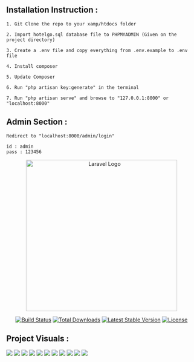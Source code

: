 ## Installation Instruction : 

```
1. Git Clone the repo to your xamp/htdocs folder
```

```
2. Import hotelgo.sql database file to PHPMYADMIN (Given on the project directory)
```

```
3. Create a .env file and copy everything from .env.example to .env file
```

```
4. Install composer
```
```
5. Update Composer
```

```
6. Run "php artisan key:generate" in the terminal
```

```
7. Run "php artisan serve" and browse to "127.0.0.1:8000" or "localhost:8000"
```


## Admin Section : 

```
Redirect to "localhost:8000/admin/login"
```

```
id : admin
pass : 123456
```


<p align="center"><a href="https://laravel.com" target="_blank"><img src="https://raw.githubusercontent.com/laravel/art/master/logo-lockup/5%20SVG/2%20CMYK/1%20Full%20Color/laravel-logolockup-cmyk-red.svg" width="400" alt="Laravel Logo"></a></p>

<p align="center">
<a href="https://github.com/laravel/framework/actions"><img src="https://github.com/laravel/framework/workflows/tests/badge.svg" alt="Build Status"></a>
<a href="https://packagist.org/packages/laravel/framework"><img src="https://img.shields.io/packagist/dt/laravel/framework" alt="Total Downloads"></a>
<a href="https://packagist.org/packages/laravel/framework"><img src="https://img.shields.io/packagist/v/laravel/framework" alt="Latest Stable Version"></a>
<a href="https://packagist.org/packages/laravel/framework"><img src="https://img.shields.io/packagist/l/laravel/framework" alt="License"></a>
</p>

## Project Visuals :

<a href="https://ibb.co/kMXmygp"><img src="https://i.ibb.co/b7Xb3gx/Screenshot-42.png" border="0" style="margin-bottom:20px;"></a>
<a href="https://ibb.co/Cw3Nz3M"><img src="https://i.ibb.co/dfw1rwL/Screenshot-44.png" border="0" style="margin-bottom:20px;"></a>
<a href="https://ibb.co/sH4L7jM"><img src="https://i.ibb.co/5F3qZTf/Screenshot-46.png" border="0" style="margin-bottom:20px;"></a>
<a href="https://ibb.co/LrzY3HF"><img src="https://i.ibb.co/G9vnqN6/Screenshot-47.png" border="0" style="margin-bottom:20px;"></a>
<a href="https://ibb.co/tswKSQr"><img src="https://i.ibb.co/vPCqbVn/Screenshot-48.png" border="0" style="margin-bottom:20px;"></a>
<a href="https://ibb.co/dcbbmwN"><img src="https://i.ibb.co/SxQQf4k/Screenshot-49.png" border="0" style="margin-bottom:20px;"></a>
<a href="https://ibb.co/GQyNYcY"><img src="https://i.ibb.co/YBmwnpn/Screenshot-50.png" border="0" style="margin-bottom:20px;"></a>
<a href="https://ibb.co/Tqgnsg5"><img src="https://i.ibb.co/Pz6bd68/Screenshot-51.png" border="0" style="margin-bottom:20px;"></a>
<a href="https://ibb.co/nCnHcZB"><img src="https://i.ibb.co/pyRtzGQ/Screenshot-52.png" border="0" style="margin-bottom:20px;"></a>
<a href="https://ibb.co/RyCjqDr"><img src="https://i.ibb.co/k1hmtSb/Screenshot-53.png" border="0" style="margin-bottom:20px;"></a>
<a href="https://ibb.co/Kbcygy3"><img src="https://i.ibb.co/DzPKFKS/Screenshot-54.png" border="0" style="margin-bottom:20px;"></a>
